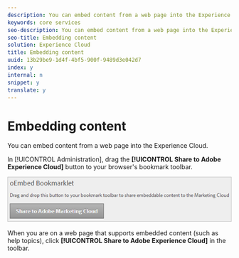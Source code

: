 ```yaml
---
description: You can embed content from a web page into the Experience Cloud.
keywords: core services
seo-description: You can embed content from a web page into the Experience Cloud.
seo-title: Embedding content
solution: Experience Cloud
title: Embedding content
uuid: 13b29be9-1d4f-4bf5-900f-9489d3e042d7
index: y
internal: n
snippet: y
translate: y
---
```


# Embedding content

You can embed content from a web page into the Experience Cloud.

In [!UICONTROL Administration], drag the **[!UICONTROL Share to Adobe Experience Cloud]** button to your browser's bookmark toolbar. 

![](assets/oembed.png) 

When you are on a web page that supports embedded content (such as help topics), click **[!UICONTROL Share to Adobe Experience Cloud]** in the toolbar. 
